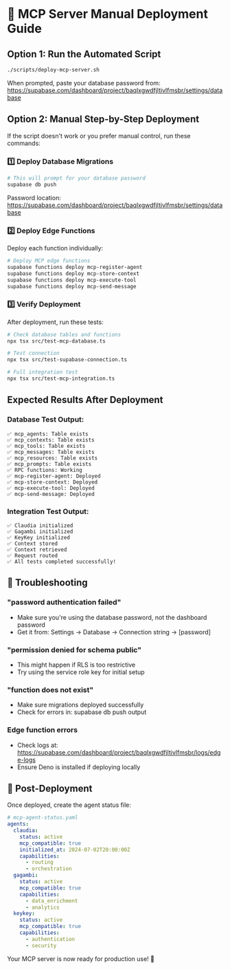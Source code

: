 # 🚀 MCP Server Manual Deployment Guide

## Option 1: Run the Automated Script

```bash
./scripts/deploy-mcp-server.sh
```

When prompted, paste your database password from:
https://supabase.com/dashboard/project/baqlxgwdfjltivlfmsbr/settings/database

## Option 2: Manual Step-by-Step Deployment

If the script doesn't work or you prefer manual control, run these commands:

### 1️⃣ Deploy Database Migrations

```bash
# This will prompt for your database password
supabase db push
```

Password location: https://supabase.com/dashboard/project/baqlxgwdfjltivlfmsbr/settings/database

### 2️⃣ Deploy Edge Functions

Deploy each function individually:

```bash
# Deploy MCP edge functions
supabase functions deploy mcp-register-agent
supabase functions deploy mcp-store-context  
supabase functions deploy mcp-execute-tool
supabase functions deploy mcp-send-message
```

### 3️⃣ Verify Deployment

After deployment, run these tests:

```bash
# Check database tables and functions
npx tsx src/test-mcp-database.ts

# Test connection
npx tsx src/test-supabase-connection.ts

# Full integration test
npx tsx src/test-mcp-integration.ts
```

## Expected Results After Deployment

### Database Test Output:
```
✅ mcp_agents: Table exists
✅ mcp_contexts: Table exists
✅ mcp_tools: Table exists
✅ mcp_messages: Table exists
✅ mcp_resources: Table exists
✅ mcp_prompts: Table exists
✅ RPC functions: Working
✅ mcp-register-agent: Deployed
✅ mcp-store-context: Deployed
✅ mcp-execute-tool: Deployed
✅ mcp-send-message: Deployed
```

### Integration Test Output:
```
✅ Claudia initialized
✅ Gagambi initialized
✅ KeyKey initialized
✅ Context stored
✅ Context retrieved
✅ Request routed
✅ All tests completed successfully!
```

## 🔧 Troubleshooting

### "password authentication failed"
- Make sure you're using the database password, not the dashboard password
- Get it from: Settings → Database → Connection string → [password]

### "permission denied for schema public"
- This might happen if RLS is too restrictive
- Try using the service role key for initial setup

### "function does not exist" 
- Make sure migrations deployed successfully
- Check for errors in: supabase db push output

### Edge function errors
- Check logs at: https://supabase.com/dashboard/project/baqlxgwdfjltivlfmsbr/logs/edge-logs
- Ensure Deno is installed if deploying locally

## 📝 Post-Deployment 

Once deployed, create the agent status file:

```yaml
# mcp-agent-status.yaml
agents:
  claudia:
    status: active
    mcp_compatible: true
    initialized_at: 2024-07-02T20:00:00Z
    capabilities:
      - routing
      - orchestration
  gagambi:
    status: active
    mcp_compatible: true
    capabilities:
      - data_enrichment
      - analytics
  keykey:
    status: active
    mcp_compatible: true
    capabilities:
      - authentication
      - security
```

Your MCP server is now ready for production use! 🎉